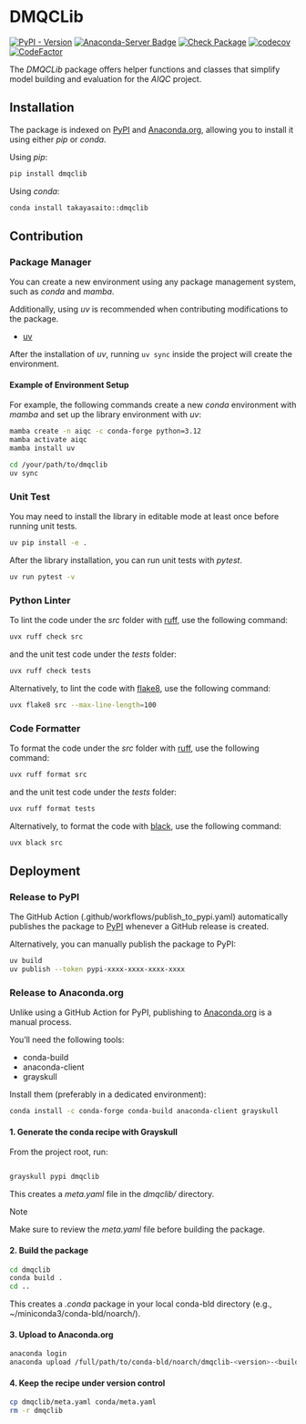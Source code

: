 # DMQCLib

[![PyPI - Version](https://img.shields.io/pypi/v/dmqclib)](https://pypi.org/project/dmqclib/)
[![Anaconda-Server Badge](https://anaconda.org/takayasaito/dmqclib/badges/version.svg)](https://anaconda.org/takayasaito/dmqclib)
[![Check Package](https://github.com/AIQC-Hub/dmqclib/actions/workflows/check_package.yml/badge.svg)](https://github.com/AIQC-Hub/dmqclib/actions/workflows/check_package.yml)
[![codecov](https://codecov.io/gh/AIQC-Hub/dmqclib/graph/badge.svg?token=N6P5V9KBNJ)](https://codecov.io/gh/AIQC-Hub/dmqclib)
[![CodeFactor](https://www.codefactor.io/repository/github/aiqc-hub/dmqclib/badge)](https://www.codefactor.io/repository/github/aiqc-hub/dmqclib)

The *DMQCLib* package offers helper functions and classes that simplify model building and evaluation for the *AIQC* project.

## Installation
The package is indexed on [PyPI](https://pypi.org/project/dmqclib/) and [Anaconda.org](https://anaconda.org/takayasaito/dmqclib), allowing you to install it using either *pip* or *conda*.

Using *pip*:
```bash
pip install dmqclib
```

Using *conda*:
```bash
conda install takayasaito::dmqclib 
```


## Contribution

### Package Manager
You can create a new environment using any package management system, such as *conda* and *mamba*. 

Additionally, using *uv* is recommended when contributing modifications to the package.

 - [uv](https://docs.astral.sh/uv/)

After the installation of *uv*, running `uv sync` inside the project will create the environment.

#### Example of Environment Setup
For example, the following commands create a new *conda* environment with *mamba* and set up the library environment with *uv*:
```bash
mamba create -n aiqc -c conda-forge python=3.12
mamba activate aiqc
mamba install uv

cd /your/path/to/dmqclib
uv sync
```

### Unit Test
You may need to install the library in editable mode at least once before running unit tests.

```bash
uv pip install -e .
```

After the library installation, you can run unit tests with *pytest*.

```bash
uv run pytest -v
```

### Python Linter
To lint the code under the *src* folder with [ruff](https://astral.sh/ruff), use the following command:

```bash
uvx ruff check src
```

and the unit test code under the *tests* folder:

```bash
uvx ruff check tests
```

Alternatively, to lint the code with [flake8](https://flake8.pycqa.org), use the following command:

```bash
uvx flake8 src --max-line-length=100
```


### Code Formatter
To format the code under the *src* folder with [ruff](https://astral.sh/ruff), use the following command:

```bash
uvx ruff format src
```

and the unit test code under the *tests* folder:

```bash
uvx ruff format tests
```

Alternatively, to format the code with [black](https://pypi.org/project/black/), use the following command:

```bash
uvx black src
```

## Deployment

### Release to PyPI
The GitHub Action (.github/workflows/publish_to_pypi.yaml) automatically publishes the package to [PyPI](https://pypi.org/project/dmqclib/) whenever a GitHub release is created.

Alternatively, you can manually publish the package to PyPI:

```bash
uv build
uv publish --token pypi-xxxx-xxxx-xxxx-xxxx
```

### Release to Anaconda.org

Unlike using a GitHub Action for PyPI, publishing to [Anaconda.org](https://anaconda.org/takayasaito/dmqclib) is a manual process.

You’ll need the following tools:

  - conda-build
  - anaconda-client
  - grayskull

Install them (preferably in a dedicated environment):
```bash
conda install -c conda-forge conda-build anaconda-client grayskull
```

#### 1. Generate the conda recipe with Grayskull

From the project root, run:
```bash

grayskull pypi dmqclib
```

This creates a *meta.yaml* file in the *dmqclib/* directory.

> [!NOTE]
> Make sure to review the *meta.yaml* file before building the package.

#### 2. Build the package
```bash
cd dmqclib
conda build .
cd ..
```

This creates a *.conda* package in your local conda-bld directory (e.g., ~/miniconda3/conda-bld/noarch/).

#### 3. Upload to Anaconda.org

```bash
anaconda login
anaconda upload /full/path/to/conda-bld/noarch/dmqclib-<version>-<build>.conda
```

#### 4. Keep the recipe under version control

```bash
cp dmqclib/meta.yaml conda/meta.yaml
rm -r dmqclib
```
